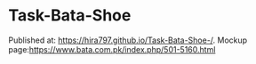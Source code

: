 # Task-Bata-Shoe
Published at: https://hira797.github.io/Task-Bata-Shoe-/.
Mockup page:https://www.bata.com.pk/index.php/501-5160.html
